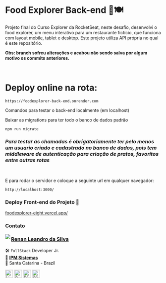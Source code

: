 # Food Explorer Back-end 🥗🍽

Projeto final do Curso Explorer da RocketSeat, neste desafio, desenvolvi o food explorer, um menu interativo para um restaurante fictício, que funciona com layout mobile, tablet e desktop. Este projeto utiliza API própria no qual é este repositório.

<strong> Obs: branch sofreu alterações e acabou não sendo salva por algum motivo os commits anteriores.</strong>

</br>

# Deploy online na rota:

```
https://foodexplorer-back-end.onrender.com
```

Comandos para testar o back-end localmente (em localhost)

Baixar as migrations para ter todo o banco de dados padrão

```
npm run migrate
```

### _Para testar as chamadas é obrigatoriamente ter pelo menos um usuario criado e cadastrado no banco de dados, pois tem middleware de autenticação para criação de pratos, favoritos entre outras rotas_

</br>

E para rodar o servidor e coloque a seguinte url em qualquer navegador:

```
http://localhost:3000/
```

### Deploy Front-end do Projeto 🚀

<a href='https://foodexplorer-eight.vercel.app/' target='_blank'>foodexplorer-eight.vercel.app/</a>

### Contato

<img align="left" src="https://www.github.com/renyzeraa.png?size=150">

### [**Renan Leandro da Silva**](https://github.com/renyzeraa)

🛠 `FullStack` Developer Jr. <br>
💼 [**IPM Sistemas**](https://www.ipm.com/) <br>
📍 Santa Catarina - Brazil

<a href="https://www.linkedin.com/in/renyzeraa" target="_blank"><img src="https://img.shields.io/badge/LinkedIn-0077B5?style=flat&logo=linkedin&logoColor=white" alt="LinkedIn Badge" height="25"></a>&nbsp;<a href="mailto:renansilvaytb@gmail.com" target="_blank"><img src="https://img.shields.io/badge/Gmail-D14836?style=flat&logo=gmail&logoColor=white" alt="Gmail Badge" height="25"></a>&nbsp;<a href="#"><img src="https://img.shields.io/badge/Discord-%237289DA.svg?logo=discord&logoColor=white" title="renan_s#7826" alt="Discord Badge" height="25"></a>&nbsp;<a href="https://www.github.com/renyzeraa" target="_blank"><img src="https://img.shields.io/badge/GitHub-100000?style=flat&logo=github&logoColor=white" alt="GitHub Badge" height="25"></a>&nbsp;

<br clear="left"/>
